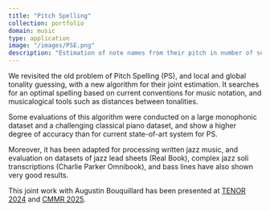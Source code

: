 ```yaml
---
title: "Pitch Spelling"
collection: portfolio
domain: music
type: application
image: "/images/PSE.png"
description: "Estimation of note names from their pitch in number of semitones."
---
```


We revisited the old problem of Pitch Spelling (PS), and local and global tonality guessing, with a new algorithm for their joint estimation. It searches for an optimal spelling based on current conventions for music notation, and musicalogical tools such as distances between tonalities. 

Some evaluations of this algorithm were conducted on a large monophonic dataset and a challenging classical piano dataset, and show a higher degree of accuracy than for current state-of-art system for PS. 

Moreover, it has been adapted for processing written jazz music, and evaluation on datasets of jazz lead sheets (Real Book), complex jazz soli transcriptions (Charlie Parker Omnibook), and bass lines have also shown very good results.

This joint work with Augustin Bouquillard has been presented at [TENOR 2024](publication/2024-04-01-Engraving-Oriented-Joint-Estimation-of-Pitch-Spelling-and-Local-and-Global-Keys) and [CMMR 2025](https://florent-jacquemard.github.io/publication/2025-11-03-Pitch-Spelling-Jazz-Lead-Sheets-and-Solo-Transcriptions).

